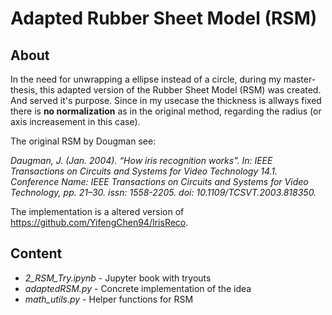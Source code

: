 # Adapted Rubber Sheet Model (RSM)

## About

In the need for unwrapping a ellipse instead of a circle, during my master-thesis,
this adapted version of the Rubber Sheet Model (RSM) was created. And served it's purpose. Since in my
usecase the thickness is allways fixed there is **no normalization** as in the original
method, regarding the radius (or axis increasement in this case).

The original RSM by Dougman see:

*Daugman, J. (Jan. 2004). “How iris recognition works”. In: IEEE Transactions
on Circuits and Systems for Video Technology 14.1. Conference Name: IEEE
Transactions on Circuits and Systems for Video Technology, pp. 21–30. issn:
1558-2205. doi: 10.1109/TCSVT.2003.818350.*

The implementation is a altered version of https://github.com/YifengChen94/IrisReco.

## Content

* *2_RSM_Try.ipynb* - Jupyter book with tryouts
* *adaptedRSM.py* - Concrete implementation of the idea
* *math_utils.py* - Helper functions for RSM
